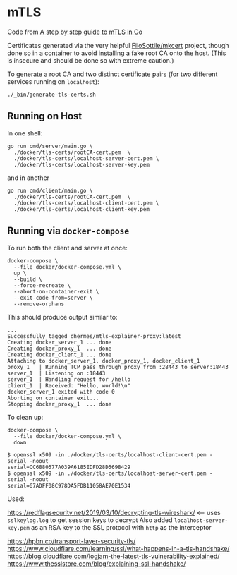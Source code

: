 # mTLS

Code from [A step by step guide to mTLS in Go][1]

Certificates generated via the very helpful [FiloSottile/mkcert][2]
project, though done so in a container to avoid installing a fake root CA
onto the host. (This is insecure and should be done so with extreme caution.)

To generate a root CA and two distinct certificate pairs (for two different
services running on `localhost`):

```
./_bin/generate-tls-certs.sh
```

## Running on Host

In one shell:

```
go run cmd/server/main.go \
  ./docker/tls-certs/rootCA-cert.pem  \
  ./docker/tls-certs/localhost-server-cert.pem \
  ./docker/tls-certs/localhost-server-key.pem
```

and in another

```
go run cmd/client/main.go \
  ./docker/tls-certs/rootCA-cert.pem  \
  ./docker/tls-certs/localhost-client-cert.pem \
  ./docker/tls-certs/localhost-client-key.pem
```

## Running via `docker-compose`

To run both the client and server at once:

```
docker-compose \
  --file docker/docker-compose.yml \
  up \
  --build \
  --force-recreate \
  --abort-on-container-exit \
  --exit-code-from=server \
  --remove-orphans
```

This should produce output similar to:

```
...
Successfully tagged dhermes/mtls-explainer-proxy:latest
Creating docker_server_1 ... done
Creating docker_proxy_1  ... done
Creating docker_client_1 ... done
Attaching to docker_server_1, docker_proxy_1, docker_client_1
proxy_1   | Running TCP pass through proxy from :28443 to server:18443
server_1  | Listening on :18443
server_1  | Handling request for /hello
client_1  | Received: "Hello, world!\n"
docker_server_1 exited with code 0
Aborting on container exit...
Stopping docker_proxy_1  ... done
```

To clean up:

```
docker-compose \
  --file docker/docker-compose.yml \
  down
```

[1]: https://venilnoronha.io/a-step-by-step-guide-to-mtls-in-go
[2]: https://github.com/FiloSottile/mkcert



```
$ openssl x509 -in ./docker/tls-certs/localhost-client-cert.pem -serial -noout
serial=CC6880577A039A6185EDFD28D5698429
$ openssl x509 -in ./docker/tls-certs/localhost-server-cert.pem -serial -noout
serial=67ADFF08C978DA5FDB11058AE70E1534
```


Used:

https://redflagsecurity.net/2019/03/10/decrypting-tls-wireshark/ <-- uses `sslkeylog.log` to get session keys to decrypt
Also added `localhost-server-key.pem` as an RSA key to the SSL protocol with `http` as the interceptor

https://hpbn.co/transport-layer-security-tls/
https://www.cloudflare.com/learning/ssl/what-happens-in-a-tls-handshake/
https://blog.cloudflare.com/logjam-the-latest-tls-vulnerability-explained/
https://www.thesslstore.com/blog/explaining-ssl-handshake/
